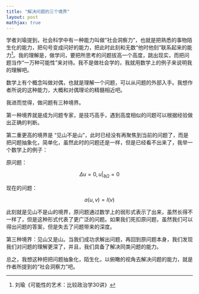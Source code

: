 ```yaml
---
title: "解决问题的三个境界"
layout: post
mathjax: true
---
```




学者刘瑜提到，社会科学中有一种能力叫做”社会洞察力”，也就是把熟悉的事物陌生化的能力，把句号变成问好的能力，把此时此刻和无数“他时他刻”联系起来的能力[^1]。我的理解是，做学问，要把所思考的问题拔高一个高度，跳出现实，而把问题当作“一万种可能性”来对待。我不是做社会学的，我就用数学上的例子来说明我的理解吧。

数学上有个概念叫做对偶，也就是理解一个问题，可以从问题的外部入手。我想作者所说的这种能力，大概和对偶理论的精髓相近吧。

我进而觉得，做问题有三种境界。

第一种境界就是成为问题专家，是技巧高手，遇到高度相似的问题可以根据经验做出正确的判断。

第二重更高的境界是 “见山不是山”，此时已经没有再聚焦到当前的问题了，而是把问题抽象化，简单化，虽然此时的问题还是一样，但是已经看不出来了，我举一个数学上的例子：

原问题：

$$ \Delta u=0, u|_{\partial \Omega}=0 $$

现在的问题：

$$ a(u,v)=l(v)$$

此刻就是见山不是山的境界，原问题通过数学上的弱形式表示了出来，虽然长得不一样了，但是这种形式代表了更广泛的问题。如果我们死扣原问题，虽然我们可以得出问题的答案，但是失去了问题带来的深度。

第三种境界：见山又是山。当我们成功求解出问题，再回到原问题本身，我们发现我们对问题的理解更深了，并且，我们具备了解决同类问题的能力。

总之，我想这种把把问题抽象化，陌生化，以俯瞰的视角去解决问题的能力，就是作者所提到的“社会洞察力”吧。

[^1]: 刘瑜《可能性的艺术：比较政治学30讲》

